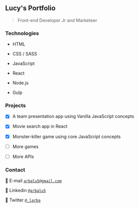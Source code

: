 ## Lucy's Portfolio 

>Front-end Developer Jr and Marketeer


### Technologies

- HTML

- CSS / SASS

- JavaScript

- React

- Node.js 

- Gulp

### Projects

 - [x] A team presentation app using Vanilla JavaScript concepts
 - [x] Movie search app in React
 - [x] Monster-killer game using core JavaScript concepts
 - [ ] More games
 - [ ] More APIs
 
 
### Contact

📧 E-mail <a href="mailto:arbalu5@gmail.com" target="_blank">`arbalu5@gmail.com`</a>

📧 Linkedin <a href="https://www.linkedin.com/in/arbalu5/" target="_blank">`@arbalu5`</a>

📧 Twitter <a href="http://twitter.com/_larba" target="_blank">`@_larba`</a>
